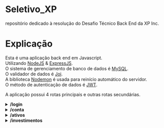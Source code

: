 # Seletivo_XP
repositório dedicado à resolução do Desafio Técnico Back End da XP Inc.

# Explicação

Esta é uma aplicação back end em Javascript.</br>
Utilizando [NodeJS](https://nodejs.org/en/about/) & [ExpressJS](https://expressjs.com/pt-br/).</br>
O sistema de gerenciamento de banco de dados é [MySQL](https://www.mysql.com/).</br>
O validador de dados é [Joi](https://joi.dev/).</br>
A biblioteca [Nodemon](https://nodemon.io/) é usada para reinício automático do servidor.</br>
O método de autenticação de dados é [JWT](https://jwt.io/).</br>

A aplicação possui 4 rotas principais e outras rotas secundárias. </br>


<details>
    <summary> <strong> /login </strong> </summary> <br/>

**POST /** </br>
Responsável por verificar a existência de cliente X no sistema da corretora e gerar um token de permissão para transações e navegação dentro da conta. Recebe o seguinte objeto no body::
```javascript
    {
        "email": "joaosilva@gmail.com",
        "password": "12345678"
    }
```
</br>
Caso as informações de login estejam cadastradas a alguma pessoa cliente presente no banco de dados, o login é feito e o token será retornado:

```javascript
    {
        "token": "eyJhbGciOiJIUzI1NiIsInR5cCI6IkpXVCJ9.eyJlbWFpbCI6ImpvYW9zaWx2YUBnbWFpbC5jb20iLCJzZW5oYSI6IjM0NTU2Nzg4IiwiaWF0IjoxNjU4Njg3NDA2LCJleHAiOjE2NTg2OTEwMDZ9.tgvirutyh2yZRAaJY90TLgDzNNiDwAgfFvzh2AqbPpU"
    }
```
> A resposta do servidor será 200 OK.</br>
> Este token deve ser utilizado em todas as rotas da aplicação na Key Authorization do Header e possui validade de 1h. Após vencimento, é preciso realizar novo login para geração de novo token.
</br>

Caso não:

```javascript
    {
        "message": "No client registered under such data."
    }
```
> A resposta do servidor será 404 Not Found.
</br>
</details>

<details>
    <summary> <strong> /conta </strong> </summary> <br/>

**GET /:codCliente** </br>
Responsável por consultar o saldo do cliente especificado pelo ID:codCliente presente na url, caso o codCliente exista no bando de dados, retornará o seguinte objeto:<br/>
```javascript
    {
        "codCliente": 1,    // ID do cliente.
        "saldo": 335.00  // saldo do cliente 1.
    }
```
> A resposta do servidor será 200 OK.
</br>

Caso não exista cliente relacionado a IDentificador da url, o retorno será:</br>
```javascript
    {
        "message": "Client not found."
    }
```
> A resposta do servidor será 404 Not Found.
</br>

**POST /saque** </br>
Responsável por descontar um valor X do saldo do cliente. Recebendo o seguinte objeto no body:<br/>
```javascript
        {
            "codCliente": 1, // IDentificador do cliente no database.
            "valor": 100.00  // valor a ser descontado_sacado da conta do cliente 1.
        }
```
</br>

Caso o valor a ser sacado esteja disponível em conta, retorna o saldo atualizado do cliente após saque:</br>
```javascript
        {
            "codCliente": 2, // IDentificador do cliente no database.
            "saldo": 235.00  // saldo da conta pós-saque
        }
```
> A resposta do servidor será 200 OK.
</br>

Caso nao: </br>
```javascript
    {
        "message": "Not enough funds."
    }
```
> A resposta do servidor será 400 Bad Request.
</br>

**POST /deposito**  </br>
Responsável por depositar um valor X no saldo do cliente. Recebendo o seguinte objeto no body:</br>
```javascript
        {
            "codCliente": 1, // IDentificador do cliente no database.
            "valor": 300.00  // valor a ser depositado na conta do cliente 1.
        }
```
</br>

Caso o codCliente faça referência a algum IDentificador cadastrado no sistema, retorna o saldo atualizado do cliente após depósito: </br>
```javascript
        {
            "codCliente": 1, // IDentificador do cliente no database.
            "saldo": 535.00  // saldo pós-depósito.
        }
```
> A resposta do servidor será 200 OK.
</br>

Caso não, retorna:
```javascript
    {
        "message": "Client not found."
    }
```
> A resposta do servidor será 404 Not Found.
</br>
</details>

<details>
    <summary> <strong> /ativos </strong> </summary> <br/>

**GET /:codAtivo** </br>
Responsável por consultar todas as informações referentes ao ativo identificado na url. </br>
```javascript
        {
            "codAtivo": 65,  // IDentificador do ativo.
            "qtdeAtivo": 49, // quantidade do ativo 65 disponível para venda na corretora.
            "valor": "12.50" // preço de cada ação do ativo 65.
        }
```
> A resposta do servidor será 200 OK.
</br>

Caso o IDentificador não faça referência a algum ativo da corretora, o retorno será:
```javascript
    {
        "message": "No asset registered under this identifier."
    }
```
> A resposta do servidor será 404 Not Found.
</br>

**GET /cliente/:codCliente** </br>
Responsável por consultar todos os ativos que o cliente de ID X, especificado na url, possui naquela corretora, retornando um array de objeto, como por exemplo:</br>
```javascript
        [
            {
                "codCliente": 1,
                "codAtivo": 65,
                "qtdeAtivo": 0,
                "valor": 12.50,
            },
            {
                "codCliente": 1,
                "codAtivo": 73,
                "qtdeAtivo": 10,
                "valor": 2.50
            }
        ]
```
> A resposta do servidor será 200 OK.
</br>

Caso não exista cliente cadastrado sob tal IDentificador, o retorno será:
```javascript
    {
        "message": 'No assets found for this client.'
    }
```
> A resposta do servidor será 404 Not Found.
</br>
</details>

<details>
    <summary> <strong> /investimentos </strong> </summary> <br/>

**POST /vender** </br>
Responsável por vender X ativos de determinado cliente de acordo com sua carteira. Recebe o seguinte objeto no body:</br>
```javascript
        {
            "codCliente": 1, // conta do cliente que vai vender os ativos.
            "codAtivo": 65,  // código do ativo que será vendido.
            "qtdeAtivo": 9  // quantidade de ativos que será vendida.
        }
```
</br>

Caso, a pessoa cliente em questão tenha a quantidade de ações em carteira para realizar o montante da venda, o retorno será:</br>

```javascript
        {
            "message": "Assets sold!"
        }
```
> A resposta do servidor será 200 OK.
</br>

Caso não:</br>
```javascript
        {
            "message": "Not enough assets to complete the sell."
        }
```
> A resposta do servidor será 400 Bad Request.
</br>

**POST /comprar** </br>
Responsável por comprar X ações de ativo X por determinado cliente. Recebe o seguinte objeto no body:<br/>
 ```javascript
        {
            "codCliente": 1,  // IDentificador do cliente que realiza a compra.
            "codAtivo": 65,   // IDentificador do ativo sendo comprado.
            "qtdeAtivo": 100  // quantidade de ativos a serem comprados.
        }
```
</br>

Caso o cliente possua saldo suficiente para comprar a quantidade que deseja **&&** a quantidade desejada esteja disponível em estoque para venda, o retorno é:
```javascript
    {
        "message": "Your purchase has been successful. And you current balance is ${xxxx}."
    }
```
> A resposta do servidor será 200 OK.
</br>

Caso o cliente não possua saldo suficiente para comprar a quantidade desejada, o retorno é:
```javascript
    {
        "message": "Client does not have the required amount to finish this purchase."
    }
```
> A resposta do servidor será 400 Bad Request.
</br>

Caso o cliente possua saldo suficiente para realizar a compra mas o ativo não tenha a quantidade desejada disponível para venda, o retorno será:
```javascript
    {
        "message": "Not enough assets available for this purchase. Try a different amount."
    }
```
> A resposta do servidor será 400 Bad Request.
</br>
</details>
